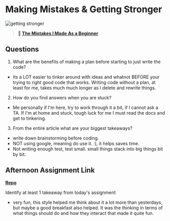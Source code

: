 # Making Mistakes & Getting Stronger

![getting stronger](https://bcw.blob.core.windows.net/public/img/lesson-images/js-bootcamp-logo.jpg)

> **📖 [The Mistakes I Made As a Beginner](https://codeworksacademy.com/fs-student-guide/resources/wk2/06-Coding-Mistakes)**

## Questions

1. What are the benefits of making a plan before starting to just write the code?

- Its a LOT easier to tinker around with ideas and whatnot BEFORE your trying to right good code that works. Writing code without a plan, at least for me, takes much much longer as I delete and rewrite things.

2. How do you find answers when you are stuck?

- Me personally if I'm here, try to work through it a bit, if I cannot ask a TA. If I'm at home and stuck, tough luck for me I must read the docs and get to tinkering.

3. From the entire article what are your biggest takeaways?

- write down brainstorming before coding.
- NOT using google, meaning do use it. :), it helps saves time.
- Not writing enough test, test small. small things stack into big things bit by bit.

## Afternoon Assignment Link

**[Repo](https://github.com/HawkesJ02/BossM)**

Identify at least 1 takeaway from today's assignment

- very fun, this style helped me think about it a lot more than yesterdays, but maybe a good breakfast also helped. It was the thinking in terms of what things should do and how they interact that made it quite fun.
